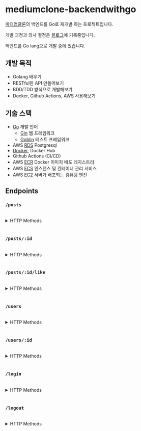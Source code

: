 # mediumclone-backendwithgo
[미디엄클론](https://github.com/json9512/mediumclone)의 백엔드를 Go로 재개발 하는 프로젝트입니다.

개발 과정과 의사 결정은 [블로그](https://json9512.github.io/blog/%ED%94%84%EB%A1%9C%EC%A0%9D%ED%8A%B8-Medium-%ED%81%B4%EB%A1%A0-%EB%B0%B1%EC%97%94%EB%93%9C%EB%A5%BC-%EB%A7%8C%EB%93%A4%EC%96%B4%EB%B3%B4%EC%9E%90-1/)에 기록중입니다.

백엔드를 Go lang으로 개발 중에 있습니다.

## 개발 목적
- Golang 배우기
- RESTful한 API 만들어보기
- BDD/TDD 방식으로 개발해보기
- Docker, Github Actions, AWS 사용해보기

## 기술 스택
- [Go](https://golang.org/) 개발 언어
    - [Gin](https://github.com/gin-gonic/gin) 웹 프레임워크
    - [Goblin](https://github.com/franela/goblin) 테스트 프레임워크
- AWS [RDS](https://aws.amazon.com/ko/rds/) Postgresql
- [Docker](https://www.docker.com/), Docker Hub
- Github Actions (CI/CD)
- AWS [ECR](https://aws.amazon.com/ko/ecr/) Docker 이미지 배포 레지스트리
- AWS [ECS](https://aws.amazon.com/ko/ecs/) 인스턴스 및 컨테이너 관리 서비스
- AWS [EC2](https://aws.amazon.com/ko/ec2/) 서버가 배포되는 컴퓨팅 엔진

## Endpoints
### `/posts`
<br>
<details close>

<summary>HTTP Methods</summary>

####  GET
모든 `posts`를 리턴함

#### POST
새로운 `post`를 생성함.
<details close>

<summary>Request Body</summary>

- `doc` (required, JSON): `post` 본문
- `tags` (string): 연관 tag를 `,` 로 구분. ex `tags: sports, soccer, football`
- `likes` (integer): 좋아요 수
- `comments` (JSON): 관련 comments.
</details>
<br>

#### PUT
기존 `post`를 업데이트함. `id`외에도 `doc`, `tags`, `likes`, `comments` 중 하나 이상이 필요함
<details close>

<summary>Request Body</summary>

- `id` (required, int): `post`의 ID
- `doc` (JSON): `post` 본문
- `tags` (string): 연관 tag를 `,` 로 구분. ex `tags: sports, soccer, football`
- `likes` (integer): 좋아요 수
- `comments` (JSON): 관련 comments.
</details>
<br>

</details>
<br>

### `/posts/:id`
<br>
<details>

<summary>HTTP Methods</summary>

#### GET
주어진 `id`의 `post`를 리턴함

#### DELETE
주어진 `id`의 `post`를 삭제함

</details>
<br>

### `/posts/:id/like`
<br>
<details>

<summary>HTTP Methods</summary>

#### GET
주어진 `id`의 `post`의 `like`를 리턴함

</details>
<br>

### `/users`
<br>
<details>

<summary>HTTP Methods</summary>

#### POST
새로운 `user`를 생성함
<details close>

<summary>Request Body</summary>

- `email` (required, string): email
- `password` (required, string): password
</details>
<br>

#### PUT
기존 `user` 정보를 수정함. `id` 외에도 `email` 이나 `password`가 필요함
<details close>

<summary>Request Body</summary>

- `id` (required, int): `user`의 ID
- `email` (string): email
- `password` (string): password
</details>
<br>

</details>
<br>

### `/users/:id`
<br>
<details>

<summary>HTTP Methods</summary>

#### GET
주어진 `id`의 `user`를 리턴함

#### DELETE
주어진 `id`의 `users`를 삭제함

</details>
<br>

### `/login`
<br>
<details>

<summary>HTTP Methods</summary>

#### POST
주어진 정보로 `user`를 인증함

`httpOnly` Cookie에 `access_token`을 저장함
<details close>

<summary>Request Body</summary>

- `email` (required, string): email
- `password` (required, string): password
</details>
<br>
</details>
<br>

### `/logout`
<br>
<details>

<summary>HTTP Methods</summary>

#### POST
주어진 `email`로 `user`를 로그아웃함

`httpOnly` Cookie에 `access_token`을 초기화함
<details close>

<summary>Request Body</summary>

- `email` (required, string): email
</details>
<br>
</details>
<br>